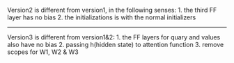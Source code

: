 
Version2 is different from version1, in the following senses:
	1. the third FF layer has no bias
	2. the initializations is with the normal initializers

*****************************************************************

	
		
Version3 is different from version1&2:
	1. the FF layers for quary and values also have no  bias
	2. passing h(hidden state) to attention function
	3. remove scopes for W1, W2 & W3

 
	
